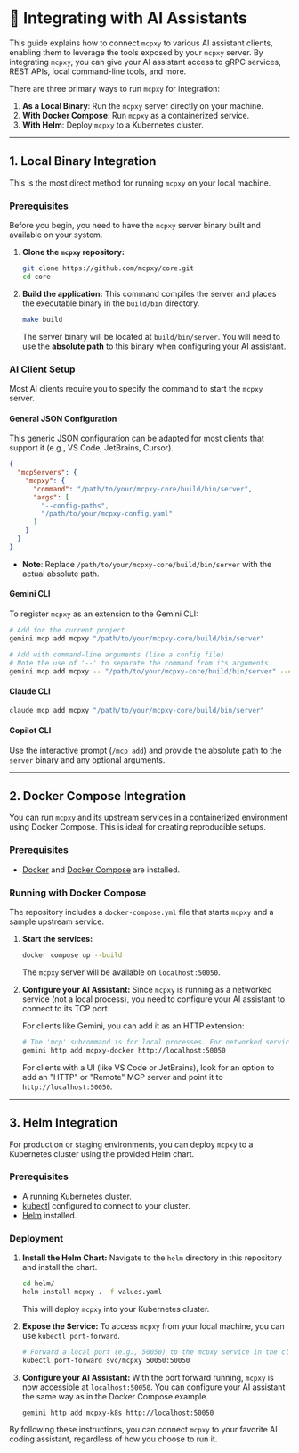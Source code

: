 # 🔌 Integrating with AI Assistants

This guide explains how to connect `mcpxy` to various AI assistant clients, enabling them to leverage the tools exposed by your `mcpxy` server. By integrating `mcpxy`, you can give your AI assistant access to gRPC services, REST APIs, local command-line tools, and more.

There are three primary ways to run `mcpxy` for integration:
1.  **As a Local Binary**: Run the `mcpxy` server directly on your machine.
2.  **With Docker Compose**: Run `mcpxy` as a containerized service.
3.  **With Helm**: Deploy `mcpxy` to a Kubernetes cluster.

---

## 1. Local Binary Integration

This is the most direct method for running `mcpxy` on your local machine.

### Prerequisites

Before you begin, you need to have the `mcpxy` server binary built and available on your system.

1.  **Clone the `mcpxy` repository:**
    ```bash
    git clone https://github.com/mcpxy/core.git
    cd core
    ```

2.  **Build the application:**
    This command compiles the server and places the executable binary in the `build/bin` directory.
    ```bash
    make build
    ```
    The server binary will be located at `build/bin/server`. You will need to use the **absolute path** to this binary when configuring your AI assistant.

### AI Client Setup

Most AI clients require you to specify the command to start the `mcpxy` server.

#### General JSON Configuration

This generic JSON configuration can be adapted for most clients that support it (e.g., VS Code, JetBrains, Cursor).

```json
{
  "mcpServers": {
    "mcpxy": {
      "command": "/path/to/your/mcpxy-core/build/bin/server",
      "args": [
        "--config-paths",
        "/path/to/your/mcpxy-config.yaml"
      ]
    }
  }
}
```
*   **Note**: Replace `/path/to/your/mcpxy-core/build/bin/server` with the actual absolute path.

#### Gemini CLI

To register `mcpxy` as an extension to the Gemini CLI:

```bash
# Add for the current project
gemini mcp add mcpxy "/path/to/your/mcpxy-core/build/bin/server"

# Add with command-line arguments (like a config file)
# Note the use of '--' to separate the command from its arguments.
gemini mcp add mcpxy -- "/path/to/your/mcpxy-core/build/bin/server" --config-paths "/path/to/your/mcpxy-config.yaml"
```

#### Claude CLI

```bash
claude mcp add mcpxy "/path/to/your/mcpxy-core/build/bin/server"
```

#### Copilot CLI

Use the interactive prompt (`/mcp add`) and provide the absolute path to the `server` binary and any optional arguments.

---

## 2. Docker Compose Integration

You can run `mcpxy` and its upstream services in a containerized environment using Docker Compose. This is ideal for creating reproducible setups.

### Prerequisites

- [Docker](https://docs.docker.com/get-docker/) and [Docker Compose](https://docs.docker.com/compose/install/) are installed.

### Running with Docker Compose

The repository includes a `docker-compose.yml` file that starts `mcpxy` and a sample upstream service.

1.  **Start the services:**
    ```bash
    docker compose up --build
    ```
    The `mcpxy` server will be available on `localhost:50050`.

2.  **Configure your AI Assistant:**
    Since `mcpxy` is running as a networked service (not a local process), you need to configure your AI assistant to connect to its TCP port.

    For clients like Gemini, you can add it as an HTTP extension:
    ```bash
    # The 'mcp' subcommand is for local processes. For networked services, use 'http'.
    gemini http add mcpxy-docker http://localhost:50050
    ```

    For clients with a UI (like VS Code or JetBrains), look for an option to add an "HTTP" or "Remote" MCP server and point it to `http://localhost:50050`.

---

## 3. Helm Integration

For production or staging environments, you can deploy `mcpxy` to a Kubernetes cluster using the provided Helm chart.

### Prerequisites

- A running Kubernetes cluster.
- [kubectl](https://kubernetes.io/docs/tasks/tools/install-kubectl/) configured to connect to your cluster.
- [Helm](https://helm.sh/docs/intro/install/) installed.

### Deployment

1.  **Install the Helm Chart:**
    Navigate to the `helm` directory in this repository and install the chart.
    ```bash
    cd helm/
    helm install mcpxy . -f values.yaml
    ```
    This will deploy `mcpxy` into your Kubernetes cluster.

2.  **Expose the Service:**
    To access `mcpxy` from your local machine, you can use `kubectl port-forward`.
    ```bash
    # Forward a local port (e.g., 50050) to the mcpxy service in the cluster
    kubectl port-forward svc/mcpxy 50050:50050
    ```

3.  **Configure your AI Assistant:**
    With the port forward running, `mcpxy` is now accessible at `localhost:50050`. You can configure your AI assistant the same way as in the Docker Compose example.

    ```bash
    gemini http add mcpxy-k8s http://localhost:50050
    ```

By following these instructions, you can connect `mcpxy` to your favorite AI coding assistant, regardless of how you choose to run it.